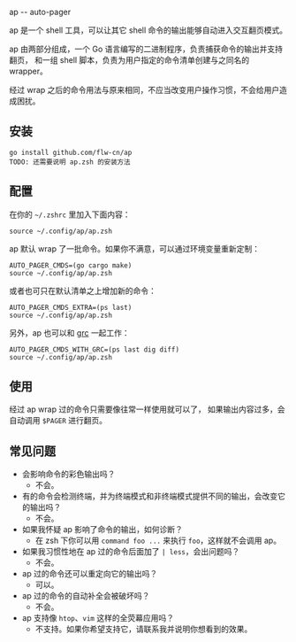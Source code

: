 ap -- auto-pager

ap 是一个 shell 工具，可以让其它 shell 命令的输出能够自动进入交互翻页模式。

ap 由两部分组成，一个 Go 语言编写的二进制程序，负责捕获命令的输出并支持翻页，
和一组 shell 脚本，负责为用户指定的命令清单创建与之同名的 wrapper。

经过 wrap 之后的命令用法与原来相同，不应当改变用户操作习惯，不会给用户造成困扰。

## 安装

```
go install github.com/flw-cn/ap
TODO: 还需要说明 ap.zsh 的安装方法
```

## 配置

在你的 `~/.zshrc` 里加入下面内容：

```
source ~/.config/ap/ap.zsh
```

ap 默认 wrap 了一批命令。如果你不满意，可以通过环境变量重新定制：

```
AUTO_PAGER_CMDS=(go cargo make)
source ~/.config/ap/ap.zsh
```

或者也可只在默认清单之上增加新的命令：

```
AUTO_PAGER_CMDS_EXTRA=(ps last)
source ~/.config/ap/ap.zsh
```

另外，ap 也可以和 [grc](https://github.com/garabik/grc) 一起工作：

```
AUTO_PAGER_CMDS_WITH_GRC=(ps last dig diff)
source ~/.config/ap/ap.zsh
```

## 使用

经过 ap wrap 过的命令只需要像往常一样使用就可以了，
如果输出内容过多，会自动调用 `$PAGER` 进行翻页。

## 常见问题

* 会影响命令的彩色输出吗？
    - 不会。
* 有的命令会检测终端，并为终端模式和非终端模式提供不同的输出，会改变它的输出吗？
    - 不会。
* 如果我怀疑 ap 影响了命令的输出，如何诊断？
    - 在 zsh 下你可以用 `command foo ...` 来执行 `foo`，这样就不会调用 ap。
* 如果我习惯性地在 ap 过的命令后面加了 `| less`，会出问题吗？
    - 不会。
* ap 过的命令还可以重定向它的输出吗？
    - 可以。
* ap 过的命令的自动补全会被破坏吗？
    - 不会。
* ap 支持像 `htop`、`vim` 这样的全荧幕应用吗？
    - 不支持。如果你希望支持它，请联系我并说明你想看到的效果。
